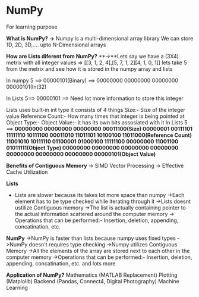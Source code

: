 # NumPy
For learning purpose


**What is NumPy?**
**->** Numpy is a multi-dimensional array library
       We can store 1D, 2D, 3D,.... upto N-Dimensional arrays
       
**How are Lists diferent from NumPy?**
**->**Lets say we have a (3X4) metrix with all integer values => [[3, 1, 2, 4],[5, 7, 1, 2][4, 1, 0, 1]]
      lets take 5 from the metrix and see how it is stored in the numpy array and lists

In numpy 5 ==> 00000101(Binary) ==> 00000000 00000000 00000000 00000101(Int32)

In Lists 5==> 00000101 ==> Need lot more information to store this integer

Lists uses built-in int type it consists of 4 things
Size:- Size of the integer value
Reference Count:- How many times that integer is being pointed at
Object Type:-
Object Value:- it has its own bits assosiated with it
In Lists 5 ==> **00000000 00000000 00000000 00011100(Size)
               00000001 00111101 11111110 10111100 00011010 11011101 10100100 11011000(Reference Count)
               11001010 10111110 01100001 01000100 11111100 00000000 11001100 01011111(Object Type)
               00000000 00000000 00000000 00000000 00000000 00000000 00000000 00000101(Object Value)**
               
**Benefits of Contiguous Memory**
-> SIMD Vector Processing
-> Effective Cache Utilization

**Lists**
* Lists are slower because its takes lot more space than numpy
->Each element has to be type checked while iterating through it
->Lists doesnt ustilize Contiguous memory
->The list is actually containing pointer to the actual information scattered around the computer memory
-> Operations that can be performed:- Insertion, deletion, appending, concatination, etc.

**NumPy**
->NumPy is faster than lists because numpy uses fixed types
->NumPy doesn't requires type checking
->Numpy utilizes Contiguous Memory
->All the elements of the array are stored next to each other in the computer memory
->Operations that can be performed:- Insertion, deletion, appending, concatination, etc. and lots more

**Application of NumPy?**
Mathematics (MATLAB Replacement)
Plotting (Matplolib)
Backend (Pandas, Connect4, Digital Photography)
Machine Learning
